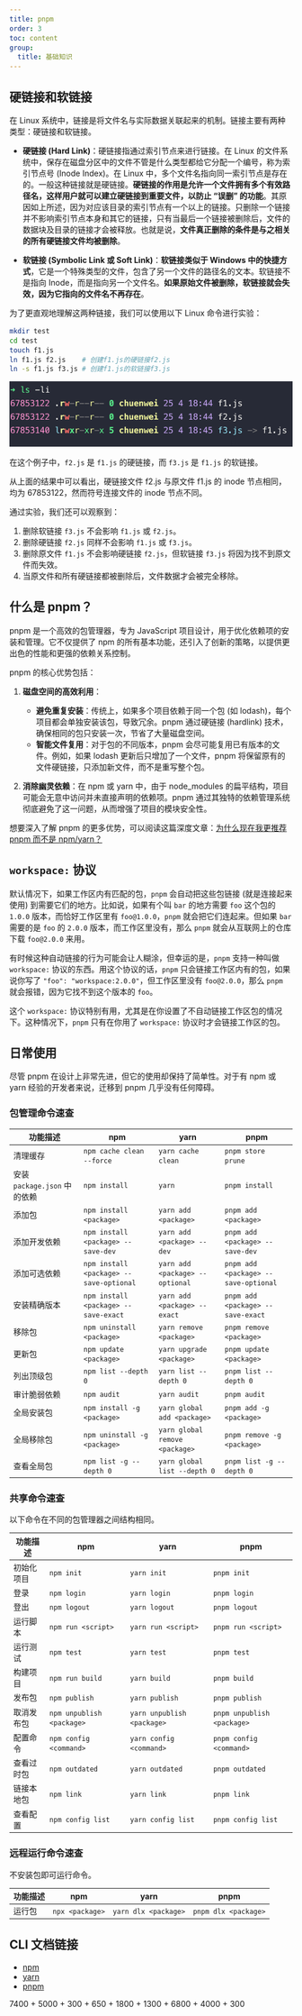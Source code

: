 ```yaml
---
title: pnpm
order: 3
toc: content
group:
  title: 基础知识
---
```


## 硬链接和软链接

在 Linux 系统中，链接是将文件名与实际数据关联起来的机制。链接主要有两种类型：硬链接和软链接。

- **硬链接 (Hard Link)**：硬链接指通过索引节点来进行链接。在 Linux 的文件系统中，保存在磁盘分区中的文件不管是什么类型都给它分配一个编号，称为索引节点号 (Inode Index)。在 Linux 中，多个文件名指向同一索引节点是存在的。一般这种链接就是硬链接。**硬链接的作用是允许一个文件拥有多个有效路径名，这样用户就可以建立硬链接到重要文件，以防止 “误删” 的功能**。其原因如上所述，因为对应该目录的索引节点有一个以上的链接。只删除一个链接并不影响索引节点本身和其它的链接，只有当最后一个链接被删除后，文件的数据块及目录的链接才会被释放。也就是说，**文件真正删除的条件是与之相关的所有硬链接文件均被删除**。

- **软链接 (Symbolic Link 或 Soft Link)**：**软链接类似于 Windows 中的快捷方式**，它是一个特殊类型的文件，包含了另一个文件的路径名的文本。软链接不是指向 Inode，而是指向另一个文件名。**如果原始文件被删除，软链接就会失效，因为它指向的文件名不再存在**。

为了更直观地理解这两种链接，我们可以使用以下 Linux 命令进行实验：

```bash
mkdir test
cd test
touch f1.js
ln f1.js f2.js    # 创建f1.js的硬链接f2.js
ln -s f1.js f3.js # 创建f1.js的软链接f3.js
```

![20240425184652](https://raw.githubusercontent.com/chuenwei0129/my-picgo-repo/master/me/20240425184652.png)

在这个例子中，`f2.js` 是 `f1.js` 的硬链接，而 `f3.js` 是 `f1.js` 的软链接。

从上面的结果中可以看出，硬链接文件 f2.js 与原文件 f1.js 的 inode 节点相同，均为 67853122，然而符号连接文件的 inode 节点不同。

通过实验，我们还可以观察到：

1. 删除软链接 `f3.js` 不会影响 `f1.js` 或 `f2.js`。
2. 删除硬链接 `f2.js` 同样不会影响 `f1.js` 或 `f3.js`。
3. 删除原文件 `f1.js` 不会影响硬链接 `f2.js`，但软链接 `f3.js` 将因为找不到原文件而失效。
4. 当原文件和所有硬链接都被删除后，文件数据才会被完全移除。

## 什么是 pnpm？

pnpm 是一个高效的包管理器，专为 JavaScript 项目设计，用于优化依赖项的安装和管理。它不仅提供了 npm 的所有基本功能，还引入了创新的策略，以提供更出色的性能和更强的依赖关系控制。

pnpm 的核心优势包括：

1. **磁盘空间的高效利用**：

   - **避免重复安装**：传统上，如果多个项目依赖于同一个包 (如 lodash)，每个项目都会单独安装该包，导致冗余。pnpm 通过硬链接 (hardlink) 技术，确保相同的包只安装一次，节省了大量磁盘空间。
   - **智能文件复用**：对于包的不同版本，pnpm 会尽可能复用已有版本的文件。例如，如果 lodash 更新后只增加了一个文件，pnpm 将保留原有的文件硬链接，只添加新文件，而不是重写整个包。

2. **消除幽灵依赖**：在 npm 或 yarn 中，由于 node_modules 的扁平结构，项目可能会无意中访问并未直接声明的依赖项。pnpm 通过其独特的依赖管理系统彻底避免了这一问题，从而增强了项目的模块安全性。

想要深入了解 pnpm 的更多优势，可以阅读这篇深度文章：[为什么现在我更推荐 pnpm 而不是 npm/yarn？](https://juejin.cn/post/6932046455733485575)

## `workspace:` 协议

默认情况下，如果工作区内有匹配的包，`pnpm` 会自动把这些包链接 (就是连接起来使用) 到需要它们的地方。比如说，如果有个叫 `bar` 的地方需要 `foo` 这个包的 `1.0.0` 版本，而恰好工作区里有 `foo@1.0.0`，`pnpm` 就会把它们连起来。但如果 `bar` 需要的是 `foo` 的 `2.0.0` 版本，而工作区里没有，那么 `pnpm` 就会从互联网上的仓库下载 `foo@2.0.0` 来用。

有时候这种自动链接的行为可能会让人糊涂，但幸运的是，`pnpm` 支持一种叫做 `workspace:` 协议的东西。用这个协议的话，`pnpm` 只会链接工作区内有的包，如果说你写了 `"foo": "workspace:2.0.0"`，但工作区里没有 `foo@2.0.0`，那么 `pnpm` 就会报错，因为它找不到这个版本的 `foo`。

这个 `workspace:` 协议特别有用，尤其是在你设置了不自动链接工作区包的情况下。这种情况下，`pnpm` 只有在你用了 `workspace:` 协议时才会链接工作区的包。

## 日常使用

尽管 pnpm 在设计上非常先进，但它的使用却保持了简单性。对于有 npm 或 yarn 经验的开发者来说，迁移到 pnpm 几乎没有任何障碍。

### 包管理命令速查

| 功能描述                     | npm                                     | yarn                            | pnpm                                 |
| ---------------------------- | --------------------------------------- | ------------------------------- | ------------------------------------ |
| 清理缓存                     | `npm cache clean --force`               | `yarn cache clean`              | `pnpm store prune`                   |
| 安装 `package.json` 中的依赖 | `npm install`                           | `yarn`                          | `pnpm install`                       |
| 添加包                       | `npm install <package>`                 | `yarn add <package>`            | `pnpm add <package>`                 |
| 添加开发依赖                 | `npm install <package> --save-dev`      | `yarn add <package> --dev`      | `pnpm add <package> --save-dev`      |
| 添加可选依赖                 | `npm install <package> --save-optional` | `yarn add <package> --optional` | `pnpm add <package> --save-optional` |
| 安装精确版本                 | `npm install <package> --save-exact`    | `yarn add <package> --exact`    | `pnpm add <package> --save-exact`    |
| 移除包                       | `npm uninstall <package>`               | `yarn remove <package>`         | `pnpm remove <package>`              |
| 更新包                       | `npm update <package>`                  | `yarn upgrade <package>`        | `pnpm update <package>`              |
| 列出顶级包                   | `npm list --depth 0`                    | `yarn list --depth 0`           | `pnpm list --depth 0`                |
| 审计脆弱依赖                 | `npm audit`                             | `yarn audit`                    | `pnpm audit`                         |
| 全局安装包                   | `npm install -g <package>`              | `yarn global add <package>`     | `pnpm add -g <package>`              |
| 全局移除包                   | `npm uninstall -g <package>`            | `yarn global remove <package>`  | `pnpm remove -g <package>`           |
| 查看全局包                   | `npm list -g --depth 0`                 | `yarn global list --depth 0`    | `pnpm list -g --depth 0`             |

### 共享命令速查

以下命令在不同的包管理器之间结构相同。

| 功能描述   | npm                       | yarn                       | pnpm                       |
| ---------- | ------------------------- | -------------------------- | -------------------------- |
| 初始化项目 | `npm init`                | `yarn init`                | `pnpm init`                |
| 登录       | `npm login`               | `yarn login`               | `pnpm login`               |
| 登出       | `npm logout`              | `yarn logout`              | `pnpm logout`              |
| 运行脚本   | `npm run <script>`        | `yarn run <script>`        | `pnpm run <script>`        |
| 运行测试   | `npm test`                | `yarn test`                | `pnpm test`                |
| 构建项目   | `npm run build`           | `yarn build`               | `pnpm build`               |
| 发布包     | `npm publish`             | `yarn publish`             | `pnpm publish`             |
| 取消发布包 | `npm unpublish <package>` | `yarn unpublish <package>` | `pnpm unpublish <package>` |
| 配置命令   | `npm config <command>`    | `yarn config <command>`    | `pnpm config <command>`    |
| 查看过时包 | `npm outdated`            | `yarn outdated`            | `pnpm outdated`            |
| 链接本地包 | `npm link`                | `yarn link`                | `pnpm link`                |
| 查看配置   | `npm config list`         | `yarn config list`         | `pnpm config list`         |

### 远程运行命令速查

不安装包即可运行命令。

| 功能描述 | npm             | yarn                 | pnpm                 |
| -------- | --------------- | -------------------- | -------------------- |
| 运行包   | `npx <package>` | `yarn dlx <package>` | `pnpm dlx <package>` |

## CLI 文档链接

- [npm](https://docs.npmjs.com/cli/v8/commands)
- [yarn](https://yarnpkg.com/cli)
- [pnpm](https://pnpm.io/cli/install)

7400 + 5000 + 300 + 650 + 1800 + 1300 + 6800 + 4000 + 300
